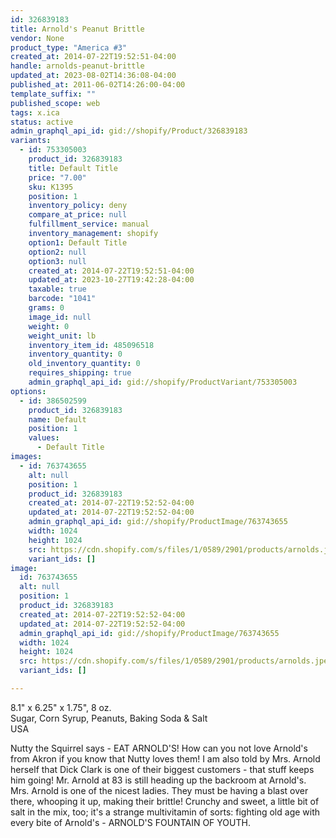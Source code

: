 ```yaml
---
id: 326839183
title: Arnold's Peanut Brittle
vendor: None
product_type: "America #3"
created_at: 2014-07-22T19:52:51-04:00
handle: arnolds-peanut-brittle
updated_at: 2023-08-02T14:36:08-04:00
published_at: 2011-06-02T14:26:00-04:00
template_suffix: ""
published_scope: web
tags: x.ica
status: active
admin_graphql_api_id: gid://shopify/Product/326839183
variants:
  - id: 753305003
    product_id: 326839183
    title: Default Title
    price: "7.00"
    sku: K1395
    position: 1
    inventory_policy: deny
    compare_at_price: null
    fulfillment_service: manual
    inventory_management: shopify
    option1: Default Title
    option2: null
    option3: null
    created_at: 2014-07-22T19:52:51-04:00
    updated_at: 2023-10-27T19:42:28-04:00
    taxable: true
    barcode: "1041"
    grams: 0
    image_id: null
    weight: 0
    weight_unit: lb
    inventory_item_id: 485096518
    inventory_quantity: 0
    old_inventory_quantity: 0
    requires_shipping: true
    admin_graphql_api_id: gid://shopify/ProductVariant/753305003
options:
  - id: 386502599
    product_id: 326839183
    name: Default
    position: 1
    values:
      - Default Title
images:
  - id: 763743655
    alt: null
    position: 1
    product_id: 326839183
    created_at: 2014-07-22T19:52:52-04:00
    updated_at: 2014-07-22T19:52:52-04:00
    admin_graphql_api_id: gid://shopify/ProductImage/763743655
    width: 1024
    height: 1024
    src: https://cdn.shopify.com/s/files/1/0589/2901/products/arnolds.jpeg?v=1406073172
    variant_ids: []
image:
  id: 763743655
  alt: null
  position: 1
  product_id: 326839183
  created_at: 2014-07-22T19:52:52-04:00
  updated_at: 2014-07-22T19:52:52-04:00
  admin_graphql_api_id: gid://shopify/ProductImage/763743655
  width: 1024
  height: 1024
  src: https://cdn.shopify.com/s/files/1/0589/2901/products/arnolds.jpeg?v=1406073172
  variant_ids: []

---
```


8.1" x 6.25" x 1.75", 8 oz.  
Sugar, Corn Syrup, Peanuts, Baking Soda & Salt  
USA

Nutty the Squirrel says - EAT ARNOLD'S! How can you not love Arnold's from Akron if you know that Nutty loves them! I am also told by Mrs. Arnold herself that Dick Clark is one of their biggest customers - that stuff keeps him going! Mr. Arnold at 83 is still heading up the backroom at Arnold's. Mrs. Arnold is one of the nicest ladies. They must be having a blast over there, whooping it up, making their brittle! Crunchy and sweet, a little bit of salt in the mix, too; it's a strange multivitamin of sorts: fighting old age with every bite of Arnold's - ARNOLD'S FOUNTAIN OF YOUTH.